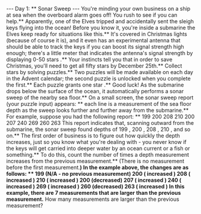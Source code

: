 --- Day 1: ** Sonar Sweep ---
You're minding your own business on a ship at sea when the overboard alarm goes off! You rush to see if you can help.** Apparently, one of the Elves tripped and accidentally sent the sleigh keys flying into the ocean!
Before you know it, you're inside a submarine the Elves keep ready for situations like this.** It's covered in Christmas lights (because of course it is), and it even has an experimental antenna that should be able to track the keys if you can boost its signal strength high enough; there's a little meter that indicates the antenna's signal strength by displaying 0-50
stars
.**
Your instincts tell you that in order to save Christmas, you'll need to get all
fifty stars
by December 25th.**
Collect stars by solving puzzles.**  Two puzzles will be made available on each day in the Advent calendar; the second puzzle is unlocked when you complete the first.**  Each puzzle grants
one star
.** Good luck!
As the submarine drops below the surface of the ocean, it automatically performs a sonar sweep of the nearby sea floor.** On a small screen, the sonar sweep report (your puzzle input) appears: ** each line is a measurement of the sea floor depth as the sweep looks further and further away from the submarine.**
For example, suppose you had the following report: **
199
200
208
210
200
207
240
269
260
263
This report indicates that, scanning outward from the submarine, the sonar sweep found depths of
199
,
200
,
208
,
210
, and so on.**
The first order of business is to figure out how quickly the depth increases, just so you know what you're dealing with - you never know if the keys will get
carried into deeper water
by an ocean current or a fish or something.**
To do this, count
the number of times a depth measurement increases
from the previous measurement.** (There is no measurement before the first measurement.**) In the example above, the changes are as follows: **
199 (N/A - no previous measurement)
200 (
increased
)
208 (
increased
)
210 (
increased
)
200 (decreased)
207 (
increased
)
240 (
increased
)
269 (
increased
)
260 (decreased)
263 (
increased
)
In this example, there are
7
measurements that are larger than the previous measurement.**
How many measurements are larger than the previous measurement?